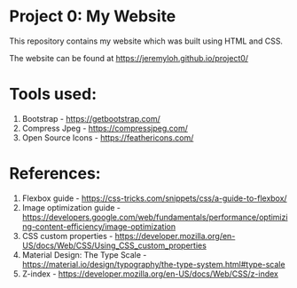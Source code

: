 # Project 0: My Website

This repository contains my website which was built using HTML and CSS.

The website can be found at https://jeremyloh.github.io/project0/

# Tools used:

1. Bootstrap - https://getbootstrap.com/
1. Compress Jpeg - https://compressjpeg.com/
1. Open Source Icons - https://feathericons.com/

# References:

1. Flexbox guide - https://css-tricks.com/snippets/css/a-guide-to-flexbox/
1. Image optimization guide - https://developers.google.com/web/fundamentals/performance/optimizing-content-efficiency/image-optimization
1. CSS custom properties - https://developer.mozilla.org/en-US/docs/Web/CSS/Using_CSS_custom_properties
1. Material Design: The Type Scale - https://material.io/design/typography/the-type-system.html#type-scale
1. Z-index - https://developer.mozilla.org/en-US/docs/Web/CSS/z-index
